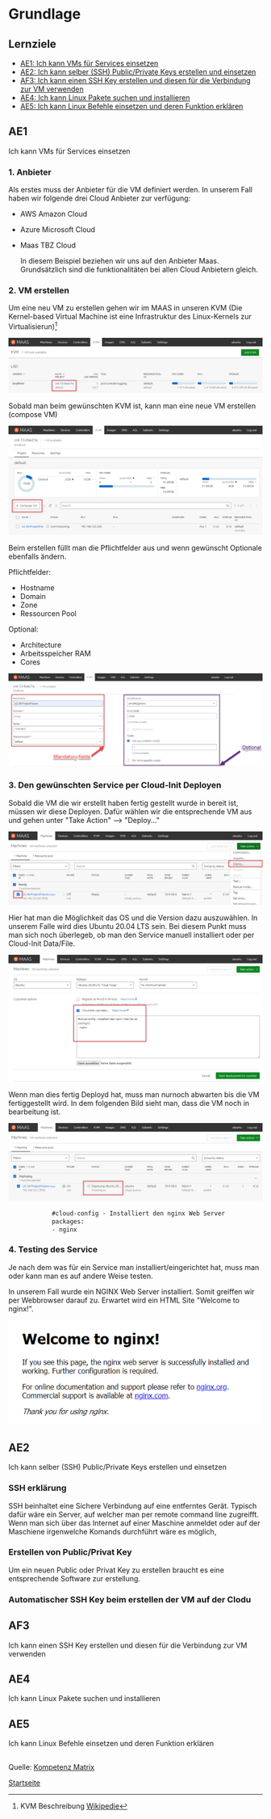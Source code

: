 # Grundlage

## Lernziele
* [AE1: Ich kann VMs für Services einsetzen](#AE1)
* [AE2: Ich kann selber (SSH) Public/Private Keys erstellen und einsetzen](#AE2)
* [AF3: Ich kann einen SSH Key erstellen und diesen für die Verbindung zur VM verwenden](#AF3)
* [AE4: Ich kann Linux Pakete suchen und installieren](#AE4)
* [AE5: Ich kann Linux Befehle einsetzen und deren Funktion erklären](#AE5)

## AE1
Ich kann VMs für Services einsetzen

### 1. Anbieter

Als erstes muss der Anbieter für die VM definiert werden. In unserem Fall haben wir folgende drei Cloud Anbieter zur verfügung:
- AWS Amazon Cloud
- Azure Microsoft Cloud
- Maas TBZ Cloud

    In diesem Beispiel beziehen wir uns auf den Anbieter Maas. Grundsätzlich sind die funktionalitäten bei allen Cloud Anbietern gleich.

### 2. VM erstellen

Um eine neu VM zu erstellen gehen wir im MAAS in unseren KVM (Die Kernel-based Virtual Machine ist eine Infrastruktur des Linux-Kernels zur Virtualisierun)[^1]

![Bild1](../00_Allgemein/images/01_Grundlage/1.png)

Sobald man beim gewünschten KVM ist, kann man eine neue VM erstellen (compose VM)

![Bild2](../00_Allgemein/images/01_Grundlage/2.png)

Beim erstellen füllt man die Pflichtfelder aus und wenn gewünscht Optionale ebenfalls ändern.

Pflichtfelder:
- Hostname
- Domain
- Zone
- Ressourcen Pool

Optional:
- Architecture
- Arbeitsspeicher RAM
- Cores

![Bild3](../00_Allgemein/images/01_Grundlage/3.png)

### 3. Den gewünschten Service per Cloud-Init Deployen

Sobald die VM die wir erstellt haben fertig gestellt wurde in bereit ist, müssen wir diese Deployen.
Dafür wählen wir die entsprechende VM aus und gehen unter "Take Action" --> "Deploy..."

![Bild4](../00_Allgemein/images/01_Grundlage/4.png)

Hier hat man die Möglichkeit das OS und die Version dazu auszuwählen. In unserem Falle wird dies Ubuntu 20.04 LTS sein.
Bei diesem Punkt muss man sich noch überlegeb, ob man den Service manuell installiert oder per Cloud-Init Data/File.

![Bild5](../00_Allgemein/images/01_Grundlage/5.png)

Wenn man dies fertig Deployd hat, muss man nurnoch abwarten bis die VM fertiggestellt wird.
In dem folgenden Bild sieht man, dass die VM noch in bearbeitung ist.

![Bild6](../00_Allgemein/images/01_Grundlage/6.png)

                #cloud-config - Installiert den nginx Web Server
                packages:
                - nginx

### 4. Testing des Service

Je nach dem was für ein Service man installiert/eingerichtet hat, muss man oder kann man es auf andere Weise testen.

In unserem Fall wurde ein NGINX Web Server installiert.
Somit greiffen wir per Webbrowser darauf zu. Erwartet wird ein HTML Site "Welcome to nginx!".

![Bild7](../00_Allgemein/images/01_Grundlage/7.png)

## AE2
Ich kann selber (SSH) Public/Private Keys erstellen und einsetzen

### SSH erklärung
SSH beinhaltet eine Sichere Verbindung auf eine entferntes Gerät. Typisch dafür wäre ein Server, auf welcher man per remote command line zugreifft.
Wenn man sich über das Internet auf einer Maschine anmeldet oder auf der Maschiene irgenwelche Komands durchführt wäre es möglich, 

### Erstellen von Public/Privat Key
Um ein neuen Public oder Privat Key zu erstellen braucht es eine entsprechende Software zur erstellung.


### Automatischer SSH Key beim erstellen der VM auf der Clodu

## AF3
Ich kann einen SSH Key erstellen und diesen für die Verbindung zur VM verwenden

### 

## AE4
Ich kann Linux Pakete suchen und installieren

###

## AE5
Ich kann Linux Befehle einsetzen und deren Funktion erklären

##

Quelle: [Kompetenz Matrix](https://gitlab.com/ch-tbz-hf/Stud/cnt/-/tree/main/1_Kompetenzmatrix#matrix)

[Startseite](https://github.com/ask-yo-girl-about-me/Project-Future)

[^1]: KVM Beschreibung [Wikipedie](https://de.wikipedia.org/wiki/Kernel-based_Virtual_Machine)